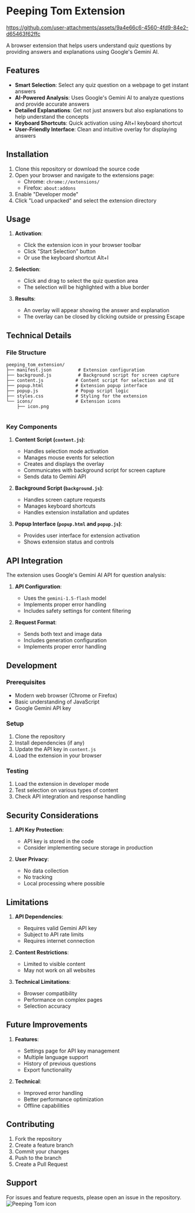 # Peeping Tom Extension


https://github.com/user-attachments/assets/9a4e66c6-4560-4fd9-84e2-d65463f62ffc


A browser extension that helps users understand quiz questions by providing answers and explanations using Google's Gemini AI.

## Features

- **Smart Selection**: Select any quiz question on a webpage to get instant answers
- **AI-Powered Analysis**: Uses Google's Gemini AI to analyze questions and provide accurate answers
- **Detailed Explanations**: Get not just answers but also explanations to help understand the concepts
- **Keyboard Shortcuts**: Quick activation using Alt+I keyboard shortcut
- **User-Friendly Interface**: Clean and intuitive overlay for displaying answers

## Installation

1. Clone this repository or download the source code
2. Open your browser and navigate to the extensions page:
   - Chrome: `chrome://extensions/`
   - Firefox: `about:addons`
3. Enable "Developer mode"
4. Click "Load unpacked" and select the extension directory

## Usage

1. **Activation**:
   - Click the extension icon in your browser toolbar
   - Click "Start Selection" button
   - Or use the keyboard shortcut Alt+I

2. **Selection**:
   - Click and drag to select the quiz question area
   - The selection will be highlighted with a blue border

3. **Results**:
   - An overlay will appear showing the answer and explanation
   - The overlay can be closed by clicking outside or pressing Escape

## Technical Details

### File Structure

```
peeping_tom_extension/
├── manifest.json          # Extension configuration
├── background.js          # Background script for screen capture
├── content.js            # Content script for selection and UI
├── popup.html            # Extension popup interface
├── popup.js              # Popup script logic
├── styles.css            # Styling for the extension
└── icons/                # Extension icons
    ├── icon.png
  
```

### Key Components

1. **Content Script (`content.js`)**:
   - Handles selection mode activation
   - Manages mouse events for selection
   - Creates and displays the overlay
   - Communicates with background script for screen capture
   - Sends data to Gemini API

2. **Background Script (`background.js`)**:
   - Handles screen capture requests
   - Manages keyboard shortcuts
   - Handles extension installation and updates

3. **Popup Interface (`popup.html` and `popup.js`)**:
   - Provides user interface for extension activation
   - Shows extension status and controls

## API Integration

The extension uses Google's Gemini AI API for question analysis:

1. **API Configuration**:
   - Uses the `gemini-1.5-flash` model
   - Implements proper error handling
   - Includes safety settings for content filtering

2. **Request Format**:
   - Sends both text and image data
   - Includes generation configuration
   - Implements proper error handling

## Development

### Prerequisites

- Modern web browser (Chrome or Firefox)
- Basic understanding of JavaScript
- Google Gemini API key

### Setup

1. Clone the repository
2. Install dependencies (if any)
3. Update the API key in `content.js`
4. Load the extension in your browser

### Testing

1. Load the extension in developer mode
2. Test selection on various types of content
3. Check API integration and response handling

## Security Considerations

1. **API Key Protection**:
   - API key is stored in the code
   - Consider implementing secure storage in production

2. **User Privacy**:
   - No data collection
   - No tracking
   - Local processing where possible

## Limitations

1. **API Dependencies**:
   - Requires valid Gemini API key
   - Subject to API rate limits
   - Requires internet connection

2. **Content Restrictions**:
   - Limited to visible content
   - May not work on all websites

3. **Technical Limitations**:
   - Browser compatibility
   - Performance on complex pages
   - Selection accuracy

## Future Improvements

1. **Features**:
   - Settings page for API key management
   - Multiple language support
   - History of previous questions
   - Export functionality

2. **Technical**:
   - Improved error handling
   - Better performance optimization
   - Offline capabilities


## Contributing

1. Fork the repository
2. Create a feature branch
3. Commit your changes
4. Push to the branch
5. Create a Pull Request

## Support

For issues and feature requests, please open an issue in the repository.
![Peeping Tom icon](https://github.com/user-attachments/assets/fbfbc007-cfe6-4b11-8562-9bce56dcf079)

